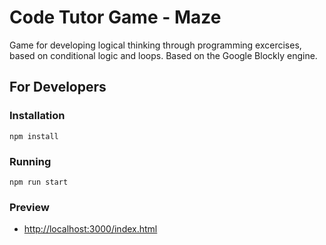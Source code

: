 # Code Tutor Game - Maze

Game for developing logical thinking through programming excercises, based on conditional logic and loops.
Based on the Google Blockly engine.

## For Developers

### Installation

```
npm install
```

### Running

```
npm run start
```

### Preview
- [http://localhost:3000/index.html](http://localhost:3000/index.html)
